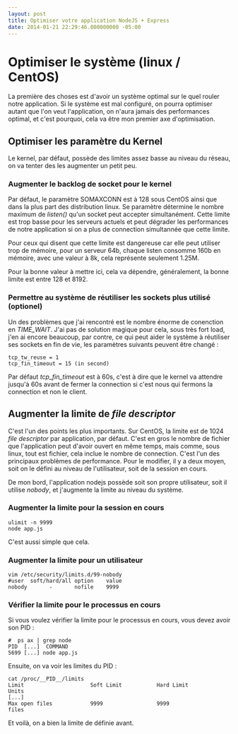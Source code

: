 ```yaml
---
layout: post
title: Optimiser votre application NodeJS + Express
date: 2014-01-21 22:29:46.000000000 -05:00
---
```

# Optimiser le système (linux / CentOS)

La première des choses est d'avoir un système optimal sur le quel rouler notre application. Si le système est mal configuré, on pourra optimiser autant que l'on veut l'application, on n'aura jamais des performances optimal, et c'est pourquoi, cela va être mon premier axe d'optimisation.

## Optimiser les paramètre du Kernel

Le kernel, par défaut, possède des limites assez basse au niveau du réseau, on va tenter des les augmenter un petit peu.

### Augmenter le backlog de socket pour le kernel

Par défaut, le paramètre SOMAXCONN est à 128 sous CentOS ainsi que dans la plus part des distribution linux. Se paramètre détermine le nombre maximum de _listen()_ qu'un socket peut accepter simultanément. Cette limite est trop basse pour les serveurs actuels et peut dégrader les performances de notre application si on a plus de connection simultannée que cette limite.

Pour ceux qui disent que cette limite est dangereuse car elle peut utiliser trop de mémoire, pour un serveur 64b, chaque listen consomme 160b en mémoire, avec une valeur à 8k, cela représente seulement 1.25M.

Pour la bonne valeur à mettre ici, cela va dépendre, généralement, la bonne limite est entre 128 et 8192.

### Permettre au système de réutiliser les sockets plus utilisé (optionel)

Un des problèmes que j'ai rencontré est le nombre énorme de conenction en _TIME_WAIT_. J'ai pas de solution magique pour cela, sous très fort load, j'en ai encore beaucoup, par contre, ce qui peut aider le système à réutiliser ses sockets en fin de vie, les paramètres suivants peuvent être changé :

    tcp_tw_reuse = 1
    tcp_fin_timeout = 15 (in second)

Par défaut _tcp_fin_timeout_ est à 60s, c'est à dire que le kernel va attendre jusqu'à 60s avant de fermer la connection si c'est nous qui fermons la connection et non le client.

## Augmenter la limite de _file descriptor_

C'est l'un des points les plus importants. Sur CentOS, la limite est de 1024 _file descriptor_ par application, par défaut. C'est en gros le nombre de fichier que l'application peut d'avoir ouvert en même temps, mais comme, sous linux, tout est fichier, cela inclue le nombre de connection. C'est l'un des principaux problèmes de performance. Pour le modifier, il y a deux moyen, soit on le défini au niveau de l'utilisateur, soit de la session en cours.

De mon bord, l'application nodejs possède soit son propre utilisateur, soit il utilise _nobody_, et j'augmente la limite au niveau du système.

### Augmenter la limite pour la session en cours

	ulimit -n 9999
    node app.js
C'est aussi simple que cela.

### Augmenter la limite pour un utilisateur

	vim /etc/security/limits.d/99-nobody
    #user  soft/hard/all option    value
	nobody       -       nofile    9999

### Vérifier la limite pour le processus en cours

Si vous voulez vérifier la limite pour le processus en cours, vous devez avoir son PID :

	#  ps ax | grep node
    PID  [...]  COMMAND
    5699 [...] node app.js

Ensuite, on va voir les limites du PID :

	cat /proc/__PID__/limits
    Limit                     Soft Limit           Hard Limit           Units
    [...]
    Max open files            9999                 9999                 files

Et voilà, on a bien la limite de définie avant.

